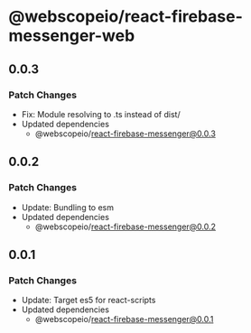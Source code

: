 # @webscopeio/react-firebase-messenger-web

## 0.0.3

### Patch Changes

- Fix: Module resolving to .ts instead of dist/
- Updated dependencies
  - @webscopeio/react-firebase-messenger@0.0.3

## 0.0.2

### Patch Changes

- Update: Bundling to esm
- Updated dependencies
  - @webscopeio/react-firebase-messenger@0.0.2

## 0.0.1

### Patch Changes

- Update: Target es5 for react-scripts
- Updated dependencies
  - @webscopeio/react-firebase-messenger@0.0.1
